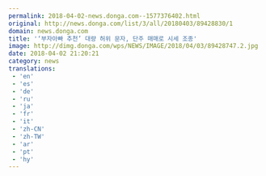 ```yaml
---
permalink: 2018-04-02-news.donga.com--1577376402.html
original: http://news.donga.com/list/3/all/20180403/89428830/1
domain: news.donga.com
title: '‘부자아빠 추천’ 대량 허위 문자, 단주 매매로 시세 조종'
image: http://dimg.donga.com/wps/NEWS/IMAGE/2018/04/03/89428747.2.jpg
date: 2018-04-02 21:20:21
category: news
translations: 
 - 'en'
 - 'es'
 - 'de'
 - 'ru'
 - 'ja'
 - 'fr'
 - 'it'
 - 'zh-CN'
 - 'zh-TW'
 - 'ar'
 - 'pt'
 - 'hy'
---
```


